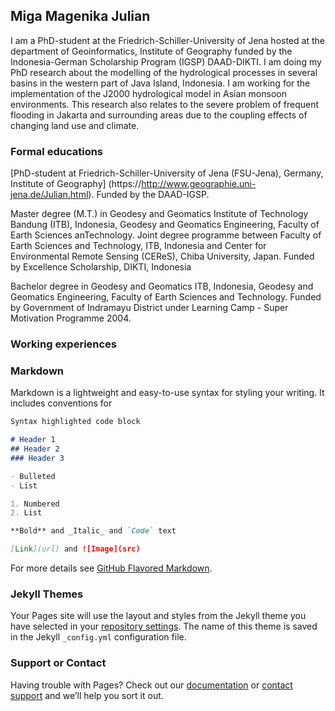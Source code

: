 ## Miga Magenika Julian

I am a PhD-student at the Friedrich-Schiller-University of Jena hosted at the department of Geoinformatics, Institute of Geography funded by the Indonesia-German Scholarship Program (IGSP) DAAD-DIKTI. I am doing my PhD research about the modelling of the hydrological processes in several basins in the western part of Java Island, Indonesia. I am working for the implementation of the J2000 hydrological model in Asian monsoon environments. This research also relates to the severe problem of frequent flooding in Jakarta and surrounding areas due to the coupling effects of changing land use and climate.

### Formal educations

[PhD-student at Friedrich-Schiller-University of Jena (FSU-Jena), Germany, Institute of Geography] (https://http://www.geographie.uni-jena.de/Julian.html). Funded by the DAAD-IGSP.

Master degree (M.T.) in Geodesy and Geomatics Institute of Technology Bandung (ITB), Indonesia, Geodesy and Geomatics Engineering, Faculty of Earth Sciences anTechnology. Joint degree programme between Faculty of Earth Sciences and Technology, ITB, Indonesia and Center for Environmental Remote Sensing (CEReS), Chiba University, Japan. Funded by Excellence Scholarship, DIKTI, Indonesia

Bachelor degree in Geodesy and Geomatics ITB, Indonesia, Geodesy and Geomatics Engineering, Faculty of Earth Sciences and Technology. Funded by Government of Indramayu District under Learning Camp - Super Motivation Programme 2004.

### Working experiences



### Markdown

Markdown is a lightweight and easy-to-use syntax for styling your writing. It includes conventions for

```markdown
Syntax highlighted code block

# Header 1
## Header 2
### Header 3

- Bulleted
- List

1. Numbered
2. List

**Bold** and _Italic_ and `Code` text

[Link](url) and ![Image](src)
```

For more details see [GitHub Flavored Markdown](https://guides.github.com/features/mastering-markdown/).

### Jekyll Themes

Your Pages site will use the layout and styles from the Jekyll theme you have selected in your [repository settings](https://github.com/migamjulian/page1/settings). The name of this theme is saved in the Jekyll `_config.yml` configuration file.

### Support or Contact

Having trouble with Pages? Check out our [documentation](https://help.github.com/categories/github-pages-basics/) or [contact support](https://github.com/contact) and we’ll help you sort it out.
